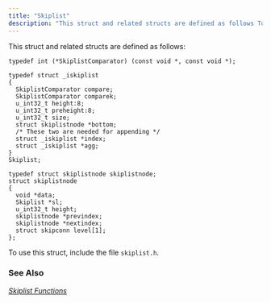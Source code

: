 ```yaml
---
title: "Skiplist"
description: "This struct and related structs are defined as follows To use this struct include the file skiplist h Chapter 45 Skiplist Functions..."
---
```


This struct and related structs are defined as follows:

```
typedef int (*SkiplistComparator) (const void *, const void *);

typedef struct _iskiplist
{
  SkiplistComparator compare;
  SkiplistComparator comparek;
  u_int32_t height:8;
  u_int32_t preheight:8;
  u_int32_t size;
  struct skiplistnode *bottom;
  /* These two are needed for appending */
  struct _iskiplist *index;
  struct _iskiplist *agg;
}
Skiplist;

typedef struct skiplistnode skiplistnode;
struct skiplistnode
{
  void *data;
  Skiplist *sl;
  u_int32_t height;
  skiplistnode *previndex;
  skiplistnode *nextindex;
  struct skipconn level[1];
};
```

To use this struct, include the file `skiplist.h`.

### <a name="idp43360928"></a> See Also

[*Skiplist Functions*](/momentum/3/3-api/skiplist)